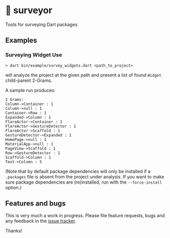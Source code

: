 # 📐 surveyor
Tools for surveying Dart packages


## Examples

### Surveying Widget Use

```
> dart bin/example/survey_widgets.dart <path_to_project>
```

will analyze the project at the given path and present a list of found `Widget` child-parent 2-Grams.

A sample run produces:

```
2 Grams:
Column->Container : 1
Column->null : 1
Container->Row : 1
Expanded->Column : 1
FlareActor->Container : 1
FlareActor->GestureDetector : 1
FlareActor->Scaffold : 1
GestureDetector->Expanded : 1
HomePage->null : 1
MaterialApp->null : 1
PageView->Scaffold : 1
Row->GestureDetector : 1
Scaffold->Column : 1
Text->Column : 5
```

(Note that by default package dependencies will only be installed if a `.packages` file is absent from the project under analysis.  If you want to make sure package dependencies are (re)installed, run with the `--force-install` option.)


## Features and bugs

This is very much a work in progress.  Please file feature requests, bugs and any feedback in the [issue tracker][tracker].

Thanks!

[tracker]: https://github.com/pq/surveyor/issues
